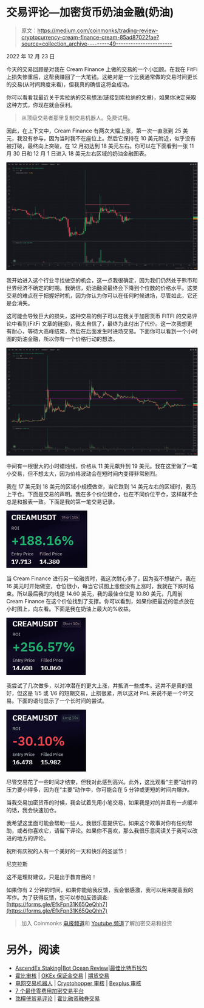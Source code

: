 # 交易评论—加密货币奶油金融(奶油)

> 原文：<https://medium.com/coinmonks/trading-review-cryptocurrency-cream-finance-cream-85ad87022fae?source=collection_archive---------49----------------------->

2022 年 12 月 23 日

今天的交易回顾是对我在 Cream Finance 上做的交易的一个小回顾。在我在 FitFi 上损失惨重后，这帮我赚回了一大笔钱。这绝对是一个比我通常做的交易时间更长的交易(从时间跨度来看)，但我真的确信这将会成功。

你可以看看我最近关于索拉纳的交易想法(链接到索拉纳的文章)，如果你决定采取这种方式，你现在就会获利。

> 从顶级交易者那里复制交易机器人。免费试用。

因此，在上下文中，Cream Finance 有两次大幅上涨，第一次一直涨到 25 美元，我没有参与，因为当时我不在座位上。然后它保持在 10 美元附近，似乎没有被打破，最终向上突破，在 12 月初达到 18 美元左右。你可以在下面看到一张 11 月 30 日和 12 月 1 日进入 18 美元左右区域的奶油金融图表。

![](img/ca697bf30b2192db95b3214b3a4cf0d9.png)

我开始进入这个行业寻找做空的机会，这一点我很确定，因为我们仍然处于熊市和世界经济不确定的时期。我确信，奶油融资最终会下降到个位数的价格水平。这类交易的难点在于把握好时机，因为你认为你可以在任何时候进场，尽管如此，它还是会消失。

这可能会导致巨大的损失，这种交易的例子可以在我关于加密货币 FITFI 的交易评论中看到(FitFi 文章的链接)，我太自信了，最终为此付出了代价。这一次我想更有耐心，等待大高峰结束，然后在后面发生时进场交易。下面你可以看到一个小时图的奶油金融，所以你有一个价格行动的想法。

![](img/cab2c5fd29d80ddbde4a64c1290d1fc7.png)

中间有一根很大的小时蜡烛线，价格从 11 美元飙升到 19 美元。我在这里做了一笔小交易，但不想太大，因为价格波动会在短时间内变得非常剧烈。

我在 17 美元到 18 美元的区域小规模做空，当它跌到 14 美元左右的区域时，我马上平仓。下面是交易的声明。我在多个价位建仓，也在不同价位平仓，这样就不会总是和报表一致。下面是我的第一笔交易记录。

![](img/590c57107cfeaee7c99d056e8246219b.png)

当 Cream Finance 进行另一轮融资时，我这次耐心多了，因为我不想破产。我在 16 美元时开始做空，仓位很小，每当它试图上涨但没有上涨时，我就在下跌时结束。所以最后我的均线是 14.60 美元，我的最佳仓位是 10.80 美元，几周前 Cream Finance 在这个价位找到了支撑。你可以看到，如果你把最近的低点放在小时图上，向左看。下面是我在奶油上最大的%收益。

![](img/52acb338e742d5af0ca6ab1e53fbb72b.png)

我尝试了几次做多，以对冲潜在的更大上涨，并抵消一些成本。这并不是真的很好，但这是 1/5 或 1/6 的短期交易，止损很紧，所以这对 PnL 来说不是一个坏交易。下面的语句显示了一个长时间的尝试。

![](img/e5e9ef465582e1fa8512fc9661a631e2.png)

尽管交易花了一些时间才结束，但我对此感到高兴。此外，这比观看“主要”动作的压力要小得多，因为在“主要”动作中，你可能会在 5 分钟或更短的时间内爆炸。

当我交易加密货币的时候，我会试着先用小笔交易，如果我是对的并且有一点缓冲的话，我会快速加仓。

我希望这里面可能会帮助一些人，我很乐意提供它。如果这个故事对你有任何帮助，或者你喜欢它，请留下评论。如果你不喜欢，那么我很乐意阅读关于我可以改进的地方的评论。

祝所有庆祝的人有一个美好的一天和快乐的圣诞节！

尼克拉斯

这不是理财建议，只是出于教育目的！

如果你有 2 分钟的时间，如果你能给我反馈，我会很感激，我可以用来提高我的写作。为了获得反馈，您可以参加反馈调查:[https://forms.gle/EfkFpn31K65QeQhh7](https://forms.gle/EfkFpn31K65QeQhh7)

> 加入 Coinmonks [电报频道](https://t.me/coincodecap)和 [Youtube 频道](https://www.youtube.com/c/coinmonks/videos)了解加密交易和投资

# 另外，阅读

*   [AscendEx Staking](https://coincodecap.com/ascendex-staking)|[Bot Ocean Review](https://coincodecap.com/bot-ocean-review)|[最佳比特币钱包](https://coincodecap.com/bitcoin-wallets-india)
*   [霍比审核](https://coincodecap.com/huobi-review) | [OKEx 保证金交易](https://coincodecap.com/okex-margin-trading) | [期货交易](https://coincodecap.com/futures-trading)
*   [电网交易机器人](https://coincodecap.com/grid-trading) | [Cryptohopper 审核](/coinmonks/cryptohopper-review-a388ff5bae88) | [Bexplus 审核](https://coincodecap.com/bexplus-review)
*   [7 个最佳零费用加密交易平台](https://coincodecap.com/zero-fee-crypto-exchanges)
*   [氹欞侊贸易评论](https://coincodecap.com/anny-trade-review) | [霍比融资融券交易](/coinmonks/huobi-margin-trading-b3b06cdc1519)